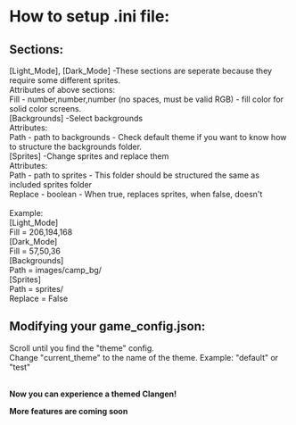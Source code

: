 # How to setup .ini file:
## Sections:
[Light_Mode], [Dark_Mode] -These sections are seperate because they require some different sprites. <br>
Attributes of above sections: <br>
Fill - number,number,number (no spaces, must be valid RGB) - fill color for solid color screens. <br>
[Backgrounds] -Select backgrounds <br>
Attributes: <br>
Path - path to backgrounds - Check default theme if you want to know how to structure the backgrounds folder.<br>
[Sprites] -Change sprites and replace them<br>
Attributes: <br>
Path - path to sprites - This folder should be structured the same as included sprites folder<br>
Replace - boolean - When true, replaces sprites, when false, doesn't<br>
<br>
Example:<br>
[Light_Mode]<br>
Fill = 206,194,168<br>
[Dark_Mode]<br>
Fill = 57,50,36<br>
[Backgrounds]<br>
Path = images/camp_bg/<br>
[Sprites]<br>
Path = sprites/<br>
Replace = False<br>

## Modifying your game_config.json:
Scroll until you find the "theme" config.<br>
Change "current_theme" to the name of the theme. Example: "default" or "test"<br>
<br>

<b>Now you can experience a themed Clangen!</b>

<b>More features are coming soon</b>